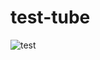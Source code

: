 # test-tube

![test](https://github.com/osmosis-labs/test-tube/actions/workflows/test.yml/badge.svg)
